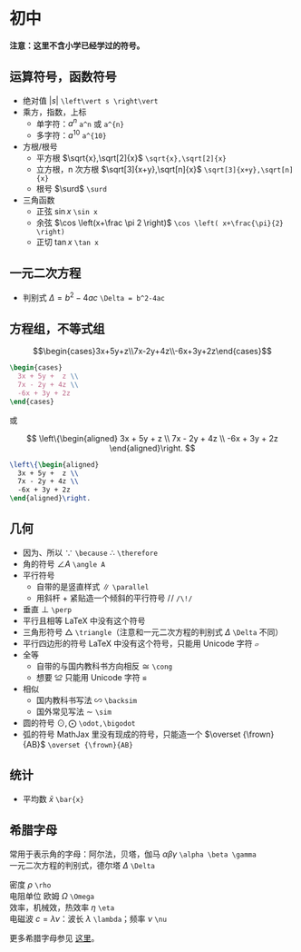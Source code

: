 # 初中

**注意：这里不含小学已经学过的符号。**

## 运算符号，函数符号

- 绝对值 $\left\vert s \right\vert$ `\left\vert s \right\vert`
- 乘方，指数，上标  
  - 单字符：$a^n$ `a^n` 或 `a^{n}`
  - 多字符：$a^{10}$ `a^{10}`
- 方根/根号  
  - 平方根 $\sqrt{x},\sqrt[2]{x}$ `\sqrt{x},\sqrt[2]{x}`  
  - 立方根，n 次方根 $\sqrt[3]{x+y},\sqrt[n]{x}$ `\sqrt[3]{x+y},\sqrt[n]{x}`  
  - 根号 $\surd$ `\surd`
- 三角函数
  - 正弦 $\sin x$ `\sin x`
  - 余弦 $\cos \left(x+\frac \pi 2 \right)$ `\cos \left( x+\frac{\pi}{2} \right)`
  - 正切 $\tan x$ `\tan x`

## 一元二次方程

- 判别式 $\Delta = b^2-4ac$ `\Delta = b^2-4ac`

## 方程组，不等式组

$$\begin{cases}3x+5y+z\\7x-2y+4z\\-6x+3y+2z\end{cases}$$

```latex
\begin{cases}
  3x + 5y +  z \\
  7x - 2y + 4z \\
  -6x + 3y + 2z
\end{cases}
```

或

$$
\left\{\begin{aligned}
3x + 5y +  z \\
7x - 2y + 4z \\
-6x + 3y + 2z
\end{aligned}\right.
$$

```latex
\left\{\begin{aligned}
  3x + 5y +  z \\
  7x - 2y + 4z \\
  -6x + 3y + 2z
\end{aligned}\right.
```

## 几何

- 因为、所以 $\because$ `\because` $\therefore$ `\therefore`
- 角的符号 $\angle A$ `\angle A`
- 平行符号
  - 自带的是竖直样式 $\parallel$ `\parallel`
  - 用斜杆 + 紧贴造一个倾斜的平行符号 $/\!/$ `/\!/`
  <!-- - 更繁琐的 $\mathrel{/\mskip-2.5mu/}$ `\mathrel{/\mskip-2.5mu/}`（这一行似乎会导致渲染错误）-->
- 垂直 $\perp$ `\perp`
- 平行且相等 LaTeX 中没有这个符号
- 三角形符号 $\triangle$ `\triangle`（注意和一元二次方程的判别式 $\Delta$ `\Delta` 不同）
- 平行四边形的符号 LaTeX 中没有这个符号，只能用 Unicode 字符 `▱`
- 全等
  - 自带的与国内教科书方向相反 $\cong$ `\cong`
  - 想要 $≌$ 只能用 Unicode 字符 `≌`
- 相似 
  - 国内教科书写法 $\backsim$ `\backsim`
  - 国外常见写法 $\sim$ `\sim`
- 圆的符号 $\odot,\bigodot$ `\odot,\bigodot`
- 弧的符号 MathJax 里没有现成的符号，只能造一个 $\overset {\frown}{AB}$ `\overset {\frown}{AB}`

## 统计

- 平均数 $\bar{x}$ `\bar{x}`

## 希腊字母

常用于表示角的字母：阿尔法，贝塔，伽马 $\alpha \beta \gamma$ `\alpha \beta \gamma`  
一元二次方程的判别式，德尔塔 $\Delta$ `\Delta`

密度 $\rho$ `\rho`  
电阻单位 欧姆 $\Omega$ `\Omega`  
效率，机械效，热效率 $\eta$ `\eta`  
电磁波 $c=\lambda\nu$：波长 $\lambda$ `\lambda`；频率 $\nu$ `\nu`

更多希腊字母参见 [这里](full_doc/fonts.md#希腊字母)。
